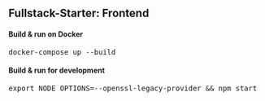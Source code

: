 ## Fullstack-Starter: Frontend

#### Build & run on Docker

<pre>
docker-compose up --build
</pre>

#### Build & run for development

<pre>
export NODE_OPTIONS=--openssl-legacy-provider && npm start
</pre>